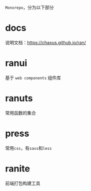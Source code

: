 `Monorepo`，分为以下部分

# docs

说明文档：https://chaxus.github.io/ran/

# ranui

基于 `web components` 组件库

# ranuts

常用函数的集合

# press

常用`css`，有`sass`和`less`

# ranite

前端打包构建工具




